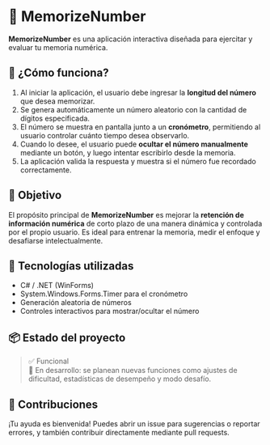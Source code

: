 
# 📱 MemorizeNumber

**MemorizeNumber** es una aplicación interactiva diseñada para ejercitar y evaluar tu memoria numérica.

## 🧠 ¿Cómo funciona?

1. Al iniciar la aplicación, el usuario debe ingresar la **longitud del número** que desea memorizar.
2. Se genera automáticamente un número aleatorio con la cantidad de dígitos especificada.
3. El número se muestra en pantalla junto a un **cronómetro**, permitiendo al usuario controlar cuánto tiempo desea observarlo.
4. Cuando lo desee, el usuario puede **ocultar el número manualmente** mediante un botón, y luego intentar escribirlo desde la memoria.
5. La aplicación valida la respuesta y muestra si el número fue recordado correctamente.

## 🎯 Objetivo

El propósito principal de **MemorizeNumber** es mejorar la **retención de información numérica** de corto plazo de una manera dinámica y controlada por el propio usuario. Es ideal para entrenar la memoria, medir el enfoque y desafiarse intelectualmente.

## 🚀 Tecnologías utilizadas

- C# / .NET (WinForms)
- System.Windows.Forms.Timer para el cronómetro
- Generación aleatoria de números
- Controles interactivos para mostrar/ocultar el número

## 📦 Estado del proyecto

> ✅ Funcional  
> 🔄 En desarrollo: se planean nuevas funciones como ajustes de dificultad, estadísticas de desempeño y modo desafío.

## 🤝 Contribuciones

¡Tu ayuda es bienvenida! Puedes abrir un issue para sugerencias o reportar errores, y también contribuir directamente mediante pull requests.
